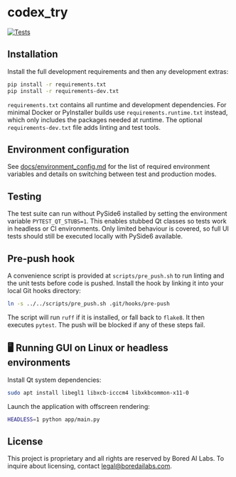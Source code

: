 # codex_try


[![Tests](https://github.com/tulipoaaaaa/codex_try/actions/workflows/test.yml/badge.svg)](https://github.com/tulipoaaaaa/codex_try/actions/workflows/test.yml)

## Installation

Install the full development requirements and then any development extras:

```bash
pip install -r requirements.txt
pip install -r requirements-dev.txt
```

`requirements.txt` contains all runtime and development dependencies. For
minimal Docker or PyInstaller builds use `requirements.runtime.txt` instead,
which only includes the packages needed at runtime. The optional
`requirements-dev.txt` file adds linting and test tools.

## Environment configuration

See [docs/environment_config.md](docs/environment_config.md) for the list of
required environment variables and details on switching between test and
production modes.

## Testing

The test suite can run without PySide6 installed by setting the environment
variable `PYTEST_QT_STUBS=1`. This enables stubbed Qt classes so tests work in
headless or CI environments. Only limited behaviour is covered, so full UI
tests should still be executed locally with PySide6 available.

## Pre-push hook

A convenience script is provided at `scripts/pre_push.sh` to run linting and the
unit tests before code is pushed. Install the hook by linking it into your local
Git hooks directory:

```bash
ln -s ../../scripts/pre_push.sh .git/hooks/pre-push
```

The script will run `ruff` if it is installed, or fall back to `flake8`. It then
executes `pytest`. The push will be blocked if any of these steps fail.

## 🖥️ Running GUI on Linux or headless environments

Install Qt system dependencies:

```bash
sudo apt install libegl1 libxcb-icccm4 libxkbcommon-x11-0
```

Launch the application with offscreen rendering:

```bash
HEADLESS=1 python app/main.py
```

## License

This project is proprietary and all rights are reserved by Bored AI Labs.
To inquire about licensing, contact [legal@boredailabs.com](mailto:legal@boredailabs.com).

